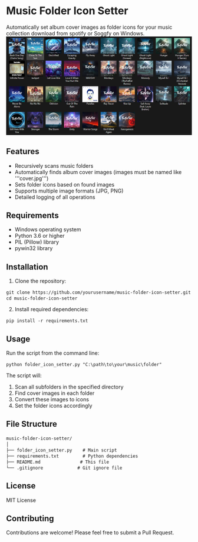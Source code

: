 # Music Folder Icon Setter

Automatically set album cover images as folder icons for your music collection download from spotify or Soggfy on Windows.
![screenshot](ScreenshotMusic.png)
## Features
- Recursively scans music folders
- Automatically finds album cover images (images must be named like '''cover.jpg''')
- Sets folder icons based on found images
- Supports multiple image formats (JPG, PNG)
- Detailed logging of all operations

## Requirements
- Windows operating system
- Python 3.6 or higher
- PIL (Pillow) library
- pywin32 library

## Installation

1. Clone the repository:
```
git clone https://github.com/yourusername/music-folder-icon-setter.git
cd music-folder-icon-setter
```

2. Install required dependencies:
```
pip install -r requirements.txt
```

## Usage

Run the script from the command line:
```
python folder_icon_setter.py "C:\path\to\your\music\folder"
```

The script will:
1. Scan all subfolders in the specified directory
2. Find cover images in each folder
3. Convert these images to icons
4. Set the folder icons accordingly

## File Structure
```
music-folder-icon-setter/
│
├── folder_icon_setter.py    # Main script
├── requirements.txt         # Python dependencies
├── README.md               # This file
└── .gitignore             # Git ignore file
```

## License
MIT License

## Contributing
Contributions are welcome! Please feel free to submit a Pull Request.
